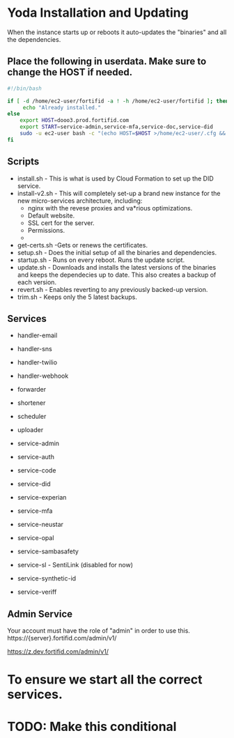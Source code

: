 # Yoda Installation and Updating

When the instance starts up or reboots it auto-updates the "binaries" and all the dependencies.

## Place the following in userdata. Make sure to change the HOST if needed.

```bash 
#!/bin/bash

if [ -d /home/ec2-user/fortifid -a ! -h /home/ec2-user/fortifid ]; then
     echo "Already installed."
else 
    export HOST=dooo3.prod.fortifid.com
    export START=service-admin,service-mfa,service-doc,service-did
    sudo -u ec2-user bash -c "(echo HOST=$HOST >/home/ec2-user/.cfg && echo START=$START >>/home/ec2-user/.cfg && curl https://i.dev.fortifid.com/data/od7kTXfGxDax/install-v2.sh | sh) >/home/ec2-user/install.txt 2>&1" 
fi
```

## Scripts
* install.sh - This is what is used by Cloud Formation to set up the DID service.
* install-v2.sh - This will completely set-up a brand new instance for the new micro-services architecture, including:
  * nginx with the revese proxies and va*rious optimizations.
  * Default website.
  * SSL cert for the server.
  * Permissions.
  * 
* get-certs.sh -Gets or renews the certificates.
* setup.sh - Does the initial setup of all the binaries and dependencies.
* startup.sh - Runs on every reboot. Runs the update script.
* update.sh - Downloads and installs the latest versions of the binaries and keeps the dependecies up to date. This also creates a backup of each version.
* revert.sh - Enables reverting to any previously backed-up version.
* trim.sh - Keeps only the 5 latest backups.

## Services

* handler-email
* handler-sns
* handler-twilio
* handler-webhook

* forwarder
* shortener
* scheduler
* uploader

* service-admin
* service-auth
* service-code
* service-did
* service-experian
* service-mfa
* service-neustar
* service-opal
* service-sambasafety
* service-sl - SentiLink (disabled for now)
* service-synthetic-id
* service-veriff
 
## Admin Service

Your account must have the role of "admin" in order to use this.
https://{server}.fortifid.com/admin/v1/

https://z.dev.fortifid.com/admin/v1/

# To ensure we start all the correct services.
# TODO: Make this conditional
